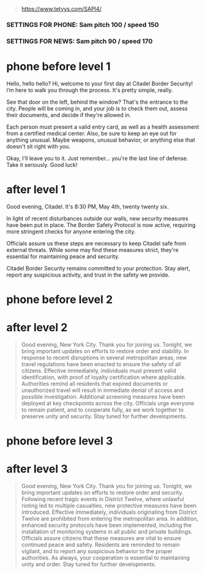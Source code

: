 > https://www.tetyys.com/SAPI4/

### SETTINGS FOR PHONE: Sam pitch 100 / speed 150
### SETTINGS FOR NEWS: Sam pitch 90 / speed 170

# phone before level 1

Hello, hello hello? Hi, welcome to your first day at Citadel Border Security! I’m here to walk you through the process. It's pretty simple, really.

See that door on the left, behind the window? That's the entrance to the city. People will be coming in, and your job is to check them out, assess their documents, and decide if they're allowed in.

Each person must present a valid entry card, as well as a health assessment from a certified medical center. Also, be sure to keep an eye out for anything unusual. Maybe weapons, unusual behavior, or anything else that doesn't sit right with you.

Okay, I'll leave you to it. Just remember... you're the last line of defense. Take it seriously. Good luck!

# after level 1

Good evening, Citadel. It's 8:30 PM, May 4th, twenty twenty six.

In light of recent disturbances outside our walls, new security measures have been put in place. The Border Safety Protocol is now active, requiring more stringent checks for anyone entering the city.

Officials assure us these steps are necessary to keep Citadel safe from external threats. While some may find these measures strict, they're essential for maintaining peace and security.

Citadel Border Security remains committed to your protection. Stay alert, report any suspicious activity, and trust in the safety we provide.

# phone before level 2



# after level 2

> Good evening, New York City. Thank you for joining us. Tonight, we bring important updates on efforts to restore order and stability. In response to recent disruptions in several metropolitan areas, new travel regulations have been enacted to ensure the safety of all citizens. Effective immediately, individuals must present valid identification, with proof of loyalty certification where applicable. Authorities remind all residents that expired documents or unauthorized travel will result in immediate denial of access and possible investigation. Additional screening measures have been deployed at key checkpoints across the city. Officials urge everyone to remain patient, and to cooperate fully, as we work together to preserve unity and security. Stay tuned for further developments.

# phone before level 3



# after level 3

> Good evening, New York City. Thank you for joining us. Tonight, we bring important updates on efforts to restore order and security. Following recent tragic events in District Twelve, where unlawful rioting led to multiple casualties, new protective measures have been introduced. Effective immediately, individuals originating from District Twelve are prohibited from entering the metropolitan area. In addition, enhanced security protocols have been implemented, including the installation of monitoring systems in all public and private buildings. Officials assure citizens that these measures are vital to ensure continued peace and safety. Residents are reminded to remain vigilant, and to report any suspicious behavior to the proper authorities. As always, your cooperation is essential to maintaining unity and order. Stay tuned for further developments.
